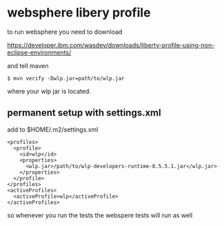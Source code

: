 # websphere libery profile #

to run websphere you need to download

<https://developer.ibm.com/wasdev/downloads/liberty-profile-using-non-eclipse-environments/>

and tell maven
```
$ mvn verify -Dwlp.jar=path/to/wlp.jar
```
where your wlp jar is located.


## permanent setup with settings.xml ##

add to $HOME/.m2/settings.xml

    <profiles>
      <profile>
        <id>wlp</id>
        <properties>
	      <wlp.jar>/path/to/wlp-developers-runtime-8.5.5.1.jar</wlp.jar>
        </properties>
      </profile>
	</profiles>
    <activeProfiles>
      <activeProfile>wlp</activeProfile>
    </activeProfiles>

so whenever you run the tests the webspere tests will run as well
